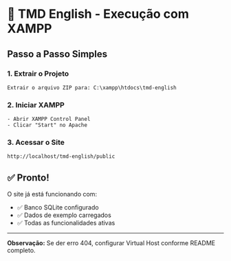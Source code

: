 # 🚀 TMD English - Execução com XAMPP

## Passo a Passo Simples

### 1. **Extrair o Projeto**
```
Extrair o arquivo ZIP para: C:\xampp\htdocs\tmd-english
```

### 2. **Iniciar XAMPP**
```
- Abrir XAMPP Control Panel
- Clicar "Start" no Apache
```

### 3. **Acessar o Site**
```
http://localhost/tmd-english/public
```

## ✅ Pronto!

O site já está funcionando com:
- ✅ Banco SQLite configurado
- ✅ Dados de exemplo carregados
- ✅ Todas as funcionalidades ativas

---

**Observação:** Se der erro 404, configurar Virtual Host conforme README completo.

